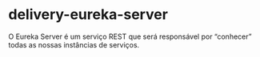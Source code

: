 # delivery-eureka-server
O Eureka Server é um serviço REST que será responsável por “conhecer” todas as nossas instâncias de serviços. 
